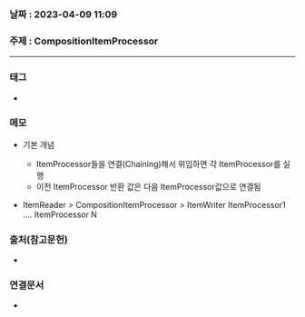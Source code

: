 ### 날짜 : 2023-04-09 11:09
### 주제 : CompositionItemProcessor
---
### 태그
* 

### 메모
* 기본 개념
	* ItemProcessor들을 연결(Chaining)해서 위임하면 각 ItemProcessor를 실행
	* 이전 ItemProcessor 반환 값은 다음 ItemProcessor값으로 연결됨 

* ItemReader >           CompositionItemProcessor            > ItemWriter
				ItemProcessor1 .... ItemProcessor N 

### 출처(참고문헌)
-  

### 연결문서
- 